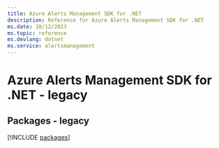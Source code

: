 ```yaml
---
title: Azure Alerts Management SDK for .NET
description: Reference for Azure Alerts Management SDK for .NET
ms.date: 10/12/2023
ms.topic: reference
ms.devlang: dotnet
ms.service: alertsmanagement
---
```

# Azure Alerts Management SDK for .NET - legacy
## Packages - legacy
[!INCLUDE [packages](alerts-management-index.md)]
